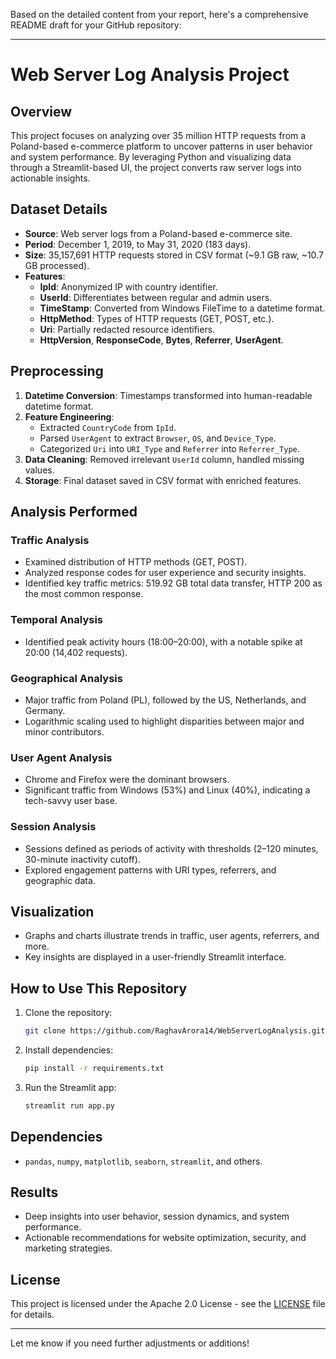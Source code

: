 Based on the detailed content from your report, here's a comprehensive README draft for your GitHub repository:

---

# Web Server Log Analysis Project

## Overview
This project focuses on analyzing over 35 million HTTP requests from a Poland-based e-commerce platform to uncover patterns in user behavior and system performance. By leveraging Python and visualizing data through a Streamlit-based UI, the project converts raw server logs into actionable insights.

## Dataset Details
- **Source**: Web server logs from a Poland-based e-commerce site.
- **Period**: December 1, 2019, to May 31, 2020 (183 days).
- **Size**: 35,157,691 HTTP requests stored in CSV format (~9.1 GB raw, ~10.7 GB processed).
- **Features**:
  - **IpId**: Anonymized IP with country identifier.
  - **UserId**: Differentiates between regular and admin users.
  - **TimeStamp**: Converted from Windows FileTime to a datetime format.
  - **HttpMethod**: Types of HTTP requests (GET, POST, etc.).
  - **Uri**: Partially redacted resource identifiers.
  - **HttpVersion**, **ResponseCode**, **Bytes**, **Referrer**, **UserAgent**.

## Preprocessing
1. **Datetime Conversion**: Timestamps transformed into human-readable datetime format.
2. **Feature Engineering**:
   - Extracted `CountryCode` from `IpId`.
   - Parsed `UserAgent` to extract `Browser`, `OS`, and `Device_Type`.
   - Categorized `Uri` into `URI_Type` and `Referrer` into `Referrer_Type`.
3. **Data Cleaning**: Removed irrelevant `UserId` column, handled missing values.
4. **Storage**: Final dataset saved in CSV format with enriched features.

## Analysis Performed
### Traffic Analysis
- Examined distribution of HTTP methods (GET, POST).
- Analyzed response codes for user experience and security insights.
- Identified key traffic metrics: 519.92 GB total data transfer, HTTP 200 as the most common response.

### Temporal Analysis
- Identified peak activity hours (18:00–20:00), with a notable spike at 20:00 (14,402 requests).

### Geographical Analysis
- Major traffic from Poland (PL), followed by the US, Netherlands, and Germany.
- Logarithmic scaling used to highlight disparities between major and minor contributors.

### User Agent Analysis
- Chrome and Firefox were the dominant browsers.
- Significant traffic from Windows (53%) and Linux (40%), indicating a tech-savvy user base.

### Session Analysis
- Sessions defined as periods of activity with thresholds (2–120 minutes, 30-minute inactivity cutoff).
- Explored engagement patterns with URI types, referrers, and geographic data.

## Visualization
- Graphs and charts illustrate trends in traffic, user agents, referrers, and more.
- Key insights are displayed in a user-friendly Streamlit interface.

## How to Use This Repository
1. Clone the repository:
   ```bash
   git clone https://github.com/RaghavArora14/WebServerLogAnalysis.git
   ```
2. Install dependencies:
   ```bash
   pip install -r requirements.txt
   ```
3. Run the Streamlit app:
   ```bash
   streamlit run app.py
   ```

## Dependencies
- `pandas`, `numpy`, `matplotlib`, `seaborn`, `streamlit`, and others.

## Results
- Deep insights into user behavior, session dynamics, and system performance.
- Actionable recommendations for website optimization, security, and marketing strategies.

## License
This project is licensed under the Apache 2.0 License - see the [LICENSE](LICENSE) file for details.

---

Let me know if you need further adjustments or additions!
